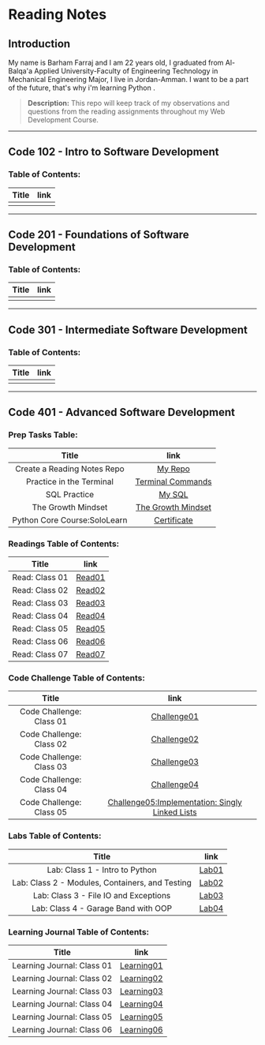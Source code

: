 # Reading Notes

## Introduction

<p> My name is Barham Farraj and I am 22 years old, I graduated from Al-Balqa'a Applied University-Faculty of Engineering Technology in Mechanical Engineering Major, I live in Jordan-Amman.
I want to be a part of the future, that's why i'm learning Python . </p>

> **Description:**
>This repo will keep track of my observations and questions from the reading assignments throughout my Web Development Course.

-------------------------------------------------

## Code 102 - Intro to Software Development
### Table of Contents:

| Title |  link  |
|:-:|:-:|
|   |   |

-------------------------------------------------
## Code 201 - Foundations of Software Development
### Table of Contents:

| Title |  link  |
|:-:|:-:|
|   |   |

-------------------------------------------------
## Code 301 - Intermediate Software Development
### Table of Contents:

| Title |  link  |
|:-:|:-:|
|   |   |

-------------------------------------------------
## Code 401 - Advanced Software Development
### Prep Tasks Table:

| Title |  link  |
|:-:|:-:|
| Create a Reading Notes Repo  |  [My Repo](https://github.com/Farraj007/reading-notes) |
|  Practice in the Terminal |  [Terminal Commands](./ReadingNotes401/PracticeTerminal.md)|
| SQL Practice  | [My SQL](./ReadingNotes401/SQLpractice.md)  |
| The Growth Mindset  | [The Growth Mindset](./ReadingNotes401/GrowthMindset.md) |
| Python Core Course:SoloLearn  | [Certificate](./Assets/cert-25073071-1073.png) |

### Readings Table of Contents:

| Title |  link  |
|:-:|:-:|
|  Read: Class 01 |  [Read01](./ReadingNotes401/Read01.md) |
|  Read: Class 02 |  [Read02](./ReadingNotes401/Read02.md) |
|  Read: Class 03 |  [Read03](./ReadingNotes401/Read03.md) |
|  Read: Class 04 |  [Read04](./ReadingNotes401/Read04.md) |
|  Read: Class 05 |  [Read05](./ReadingNotes401/Read05.md) |
|  Read: Class 06 |  [Read06](./ReadingNotes401/Read06.md) |
|  Read: Class 07 |  [Read07](./ReadingNotes401/Read07.md) |

### Code Challenge Table of Contents:

| Title |  link  |
|:-:|:-:|
|  Code Challenge: Class 01 |  [Challenge01](https://github.com/Farraj007/data-structures-and-algorithms/blob/array-reverse/Challenge01/README.md) |
|  Code Challenge: Class 02 |  [Challenge02](https://github.com/Farraj007/data-structures-and-algorithms/tree/main/Challenge02) |
|  Code Challenge: Class 03 |  [Challenge03](https://github.com/Farraj007/data-structures-and-algorithms/tree/array-binary-search/Challenge03) |
|  Code Challenge: Class 04 |  [Challenge04]() |
|  Code Challenge: Class 05 |  [Challenge05:Implementation: Singly Linked Lists](https://github.com/Farraj007/data-structures-and-algorithms/tree/linked-list/linked-list) |




### Labs  Table of Contents:

| Title |  link  |
|:-:|:-:|
|  Lab: Class 1 -  Intro to Python |  [Lab01](https://github.com/Farraj007/snakes-cafe/tree/master/snakes-cafe) |
|  Lab: Class 2 -  Modules, Containers, and Testing |  [Lab02](https://github.com/Farraj007/math-series/tree/main) |
|  Lab: Class 3 -  File IO and Exceptions |  [Lab03](https://github.com/Farraj007/madlib-cli/tree/Madlib) |
|  Lab: Class 4 -  Garage Band with OOP |  [Lab04](https://github.com/Farraj007/pythonic-garage-band/tree/band) |

### Learning Journal  Table of Contents:

| Title |  link  |
|:-:|:-:|
|  Learning Journal: Class 01 |  [Learning01](./LearningJournal/Learning01.md) |
|  Learning Journal: Class 02 |  [Learning02](./LearningJournal/Learning02.md) |
|  Learning Journal: Class 03 |  [Learning03](./LearningJournal/Learning03.md) |
|  Learning Journal: Class 04 |  [Learning04](./LearningJournal/Learning04.md) |
|  Learning Journal: Class 05 |  [Learning05](./LearningJournal/Learning05.md) |
|  Learning Journal: Class 06 |  [Learning06](./LearningJournal/Learning06.md) |
